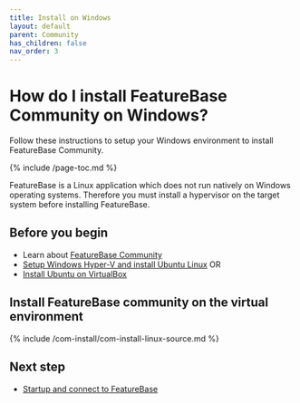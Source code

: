 ```yaml
---
title: Install on Windows
layout: default
parent: Community
has_children: false
nav_order: 3
---
```


# How do I install FeatureBase Community on Windows?

Follow these instructions to setup your Windows environment to install FeatureBase Community.

{% include /page-toc.md %}

FeatureBase is a Linux application which does not run natively on Windows operating systems. Therefore you must install a hypervisor on the target system before installing FeatureBase.

## Before you begin

* Learn about [FeatureBase Community](/docs/community/com-home)
* [Setup Windows Hyper-V and install Ubuntu Linux](https://wiki.ubuntu.com/Hyper-V) OR
* [Install Ubuntu on VirtualBox](https://ubuntu.com/tutorials/how-to-run-ubuntu-desktop-on-a-virtual-machine-using-virtualbox#1-overview)


## Install FeatureBase community on the virtual environment

{% include /com-install/com-install-linux-source.md %}

## Next step

* [Startup and connect to FeatureBase](/docs/community/com-startup-connect)
